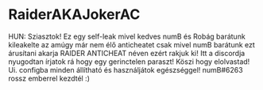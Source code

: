 # RaiderAKAJokerAC
HUN: Sziasztok! Ez egy self-leak mivel kedves numB és Robág barátunk kileakelte az amúgy már nem élő anticheatet csak mivel numB barátunk ezt árusítani akarja RAIDER ANTICHEAT néven ezért rakjuk ki! Itt a discordja nyugodtan írjatok rá hogy egy gerinctelen paraszt! Köszi hogy elolvastad! Ui. configba minden állítható és használjátok egészséggel!
numB#6263 rossz emberrel kezdtél :)
